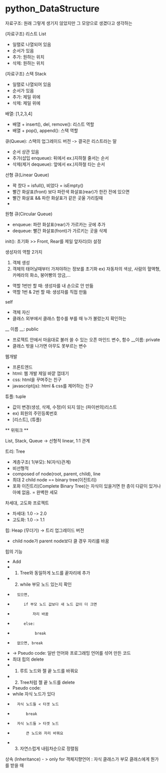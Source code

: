# python_DataStructure

자료구조: 원래 그렇게 생기지 않았지만 그 모양으로 생겼다고 생각하는 

(자료구조) 리스트 List
- 일렬로 나열되어 있음
- 순서가 있음
- 추가: 원하는 위치
- 삭제: 원하는 위치

(자료구조) 스택 Stack
- 일렬로 나열되어 있음
- 순서가 있음
- 추가: 제일 위에
- 삭제: 제일 위에

배열: [1,2,3,4]
- 배열 + insert(), del, remove(): 리스트 역할
- 배열 + pop(), append(): 스택 역할

큐(Queue): 스택의 업그레이드 버전 -> 결국은 리스트라는 말
- 순서 상관 있음
- 추가(삽입 enqueue): 뒤에서 ex.)지하철 줄서는 순서
- 삭제(제거 dequeue): 앞에서 ex.)지하철 타는 순서

선형 큐(Linear Queue)
- 꽉 찼다 = isfull(), 비었다 = isEmpty() 
- 빨간 화살표(front) 보다 파란색 화살표(rear)가 한칸 전에 있으면 
- 빨간 화살표 && 파란 화살표가 같은 곳울 가리킬때
- 
원형 큐(Circular Queue)
- enqueue: 파란 화살표(rear)가 가르카는 곳에 추가
- dequeue: 빨간 화살표(front)가 가르키는 곳을 삭제



init(): 초기화 >> Front, Rear를 제일 앞자리(0) 설정


생성자의 역할 2가지
1) 객체 생성
2) 객체의 태어날때부터 가져야하는 정보를 초기화
ex) 자동차의 색상, 사람의 혈액형, 카메라의 화소, 붕어빵의 앙금,...
- 역할 1번만 할 때: 생성자를 내 손으로 안 만듦
- 역할 1번 & 2번 할 때: 생성자를 직접 만듦

self
- 객체 자신
- 클래스 외부에서 클래스 함수를 부를 때 누가 불렀는지 확인하는 

 __ 이름 __: public 
- 프로젝트 안에서 마음대로 불러 쓸 수 있는 오픈 마인드 변수, 함수
 __이름: private
- 클래스 밖을 나가면 아무도 못부르는 변수

웹개발
- 프론트엔드
- html: 웹 개발 제일 바깥 껍데기
- css: html을 꾸며주는 친구
- javascript(js): html & css를 제어하는 친구

튜플: tuple
- 값이 변경(생성, 삭제, 수정)이 되지 않는 (파이썬의)리스트
- ex) 회원의 주민등록번호
- [리스트], (튜플)

** 위워크 **

List, Stack, Queue -> 선형적 linear, 1:1 관계

트리: Tree
- 계층구조( 1(부모): N(자식)관계)
- 비선형적
- composed of node(root, parent, child), line
- 최대 2 child node == binary tree(이진트리)
- 포화 이진트리(Complete Binary Tree)는 자식이 있을거면 한 층이 다같이 있거나 아예 없음.
= 완벽한 세모

차세대, 고도화 프로젝트
- 차세대: 1.0 -> 2.0
- 고도화: 1.0 -> 1.1 

힙: Heap (무더기) -> 트리 업그레이드 버전
- child node가 parent node보다 클 경우 자리를 바꿈

힙의 기능
- Add
- 1) Tree와 동일하게 노드를 끝자리에 추가
- 2) while 부모 노드 있는지 확인
-       있으면,
-          if 부모 노드 값보다 새 노드 값이 더 크면
-              자리 바꿈
-          else:
-               break
-       없으면, break
- -> Pseudo code: 일반 언어와 프로그래밍 언어를 섞어 만든 코드
- 최대 힙의 delete
- 1) 루트 노드와 젤 끝 노드를 바꿔요
- 2) Tree처럼 젤 끝 노드를 delete
- Pseudo code: 
-    while 자식 노드가 있다
-       자식 노드들 < 타겟 노드
-           break
-       자식 노드들 > 타겟 노드
-           큰 노드와 자리 바꿔요
- 3) 자연스럽게 내림차순으로 정렬됨


상속 (Inheritance) - > only for 객체지향언어
: 자식 클래스가 부모 클래스에게 뭔가를 받을 때
